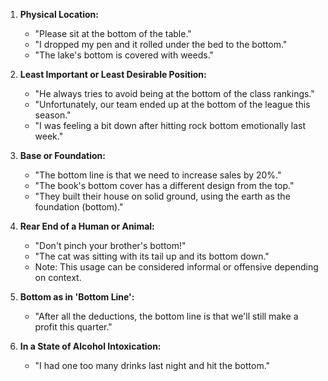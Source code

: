 1. **Physical Location:**
   - "Please sit at the bottom of the table."
   - "I dropped my pen and it rolled under the bed to the bottom."
   - "The lake's bottom is covered with weeds."

2. **Least Important or Least Desirable Position:**
   - "He always tries to avoid being at the bottom of the class rankings."
   - "Unfortunately, our team ended up at the bottom of the league this season."
   - "I was feeling a bit down after hitting rock bottom emotionally last week."

3. **Base or Foundation:**
   - "The bottom line is that we need to increase sales by 20%."
   - "The book's bottom cover has a different design from the top."
   - "They built their house on solid ground, using the earth as the foundation (bottom)."

4. **Rear End of a Human or Animal:**
   - "Don't pinch your brother's bottom!"
   - "The cat was sitting with its tail up and its bottom down."
   - Note: This usage can be considered informal or offensive depending on context.

5. **Bottom as in 'Bottom Line':**
   - "After all the deductions, the bottom line is that we'll still make a profit this quarter."

6. **In a State of Alcohol Intoxication:**
   - "I had one too many drinks last night and hit the bottom."